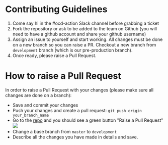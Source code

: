 # Contributing Guidelines
1. Come say hi in the #ocd-action Slack channel before grabbing a ticket
2. Fork the repository or ask to be added to the team on Github (you will need to have a github account and share your github username) 
3. Assign an issue to yourself and start working. All changes must be done on a new branch so you can raise a PR. Checkout a new branch from `development` branch (which is our pre-production branch).
4. Once ready, please raise a Pull Request.

# How to raise a Pull Request
In order to raise a Pull Request with your changes (please make sure all changes are done on a branch):

- Save and commit your changes
- Push your changes and create a pull request: `git push origin your_branch_name`
- Go to the [repo](https://github.com/womenhackfornonprofits/ocdaction) and you should see a green button "Raise a Pull Request"
![](https://help.github.com/assets/images/help/pull_requests/pull-request-click-to-create.png)
- Change a base branch from `master` to `development`
- Describe all the changes you have made in details and save.
